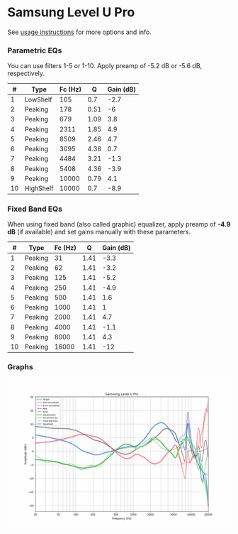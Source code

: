 # Samsung Level U Pro
See [usage instructions](https://github.com/jaakkopasanen/AutoEq#usage) for more options and info.

### Parametric EQs
You can use filters 1-5 or 1-10. Apply preamp of -5.2 dB or -5.6 dB, respectively.

|   # | Type      |   Fc (Hz) |    Q |   Gain (dB) |
|-----|-----------|-----------|------|-------------|
|   1 | LowShelf  |       105 | 0.7  |        -2.7 |
|   2 | Peaking   |       178 | 0.51 |        -6   |
|   3 | Peaking   |       679 | 1.09 |         3.8 |
|   4 | Peaking   |      2311 | 1.85 |         4.9 |
|   5 | Peaking   |      8509 | 2.46 |         4.7 |
|   6 | Peaking   |      3095 | 4.38 |         0.7 |
|   7 | Peaking   |      4484 | 3.21 |        -1.3 |
|   8 | Peaking   |      5408 | 4.36 |        -3.9 |
|   9 | Peaking   |     10000 | 0.79 |         4.1 |
|  10 | HighShelf |     10000 | 0.7  |        -8.9 |

### Fixed Band EQs
When using fixed band (also called graphic) equalizer, apply preamp of **-4.9 dB** (if available) and set gains manually with these parameters.

|   # | Type    |   Fc (Hz) |    Q |   Gain (dB) |
|-----|---------|-----------|------|-------------|
|   1 | Peaking |        31 | 1.41 |        -3.3 |
|   2 | Peaking |        62 | 1.41 |        -3.2 |
|   3 | Peaking |       125 | 1.41 |        -5.2 |
|   4 | Peaking |       250 | 1.41 |        -4.9 |
|   5 | Peaking |       500 | 1.41 |         1.6 |
|   6 | Peaking |      1000 | 1.41 |         1   |
|   7 | Peaking |      2000 | 1.41 |         4.7 |
|   8 | Peaking |      4000 | 1.41 |        -1.1 |
|   9 | Peaking |      8000 | 1.41 |         4.3 |
|  10 | Peaking |     16000 | 1.41 |       -12   |

### Graphs
![](./Samsung%20Level%20U%20Pro.png)
